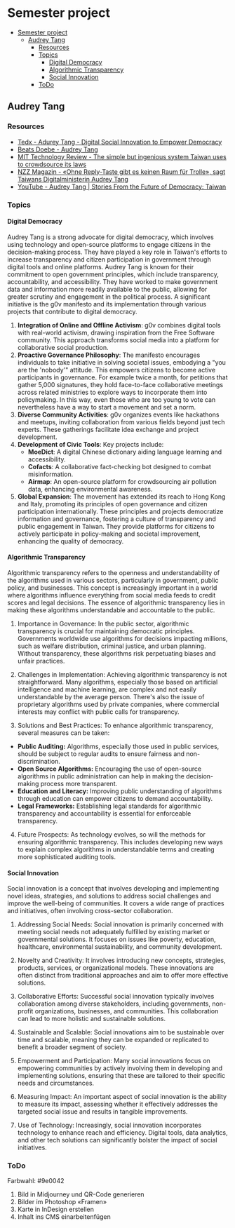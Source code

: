 # Semester project

- [Semester project](#semester-project)
  - [Audrey Tang](#audrey-tang)
    - [Resources](#resources)
    - [Topics](#topics)
      - [Digital Democracy](#digital-democracy)
      - [Algorithmic Transparency](#algorithmic-transparency)
      - [Social Innovation](#social-innovation)
    - [ToDo](#todo)


## Audrey Tang

### Resources

- [Tedx - Adurey Tang - Digital Social Innovation to Empower Democracy](https://www.ted.com/talks/audrey_tang_digital_social_innovation_to_empower_democracy)
- [Beats Doebe - Audrey Tang](https://beat.doebe.li/bibliothek/p25230.html)
- [MIT Technology Review - The simple but ingenious system Taiwan uses to crowdsource its laws](https://www.technologyreview.com/2018/08/21/240284/the-simple-but-ingenious-system-taiwan-uses-to-crowdsource-its-laws/)
- [NZZ Magazin - «Ohne Reply-Taste gibt es keinen Raum für Trolle», sagt Taiwans Digitalministerin Audrey Tang](https://magazin.nzz.ch/international/audrey-tang-ohne-reply-taste-gibt-es-keinen-raum-fuer-trolle-ld.1593922?reduced=true)
- [YouTube - Audrey Tang | Stories From the Future of Democracy: Taiwan](https://www.youtube.com/watch?v=5DkhUO7LiGs)

### Topics

#### Digital Democracy
Audrey Tang is a strong advocate for digital democracy, which involves using technology and open-source platforms to engage citizens in the decision-making process. They have played a key role in Taiwan's efforts to increase transparency and citizen participation in government through digital tools and online platforms. Audrey Tang is known for their commitment to open government principles, which include transparency, accountability, and accessibility. They have worked to make government data and information more readily available to the public, allowing for greater scrutiny and engagement in the political process.
A significant initiative is the g0v manifesto and its implementation through various projects that contribute to digital democracy.
1. **Integration of Online and Offline Activism**: g0v combines digital tools with real-world activism, drawing inspiration from the Free Software community. This approach transforms social media into a platform for collaborative social production.
2. **Proactive Governance Philosophy**: The manifesto encourages individuals to take initiative in solving societal issues, embodying a "you are the 'nobody'" attitude. This empowers citizens to become active participants in governance. For example twice a month, for petitions that gather 5,000 signatures, they hold face-to-face collaborative meetings across related ministries to explore ways to incorporate them into policymaking. In this way, even those who are too young to vote can nevertheless have a way to start a movement and set a norm.
3. **Diverse Community Activities**: g0v organizes events like hackathons and meetups, inviting collaboration from various fields beyond just tech experts. These gatherings facilitate idea exchange and project development.
4. **Development of Civic Tools**: Key projects include:
   - **MoeDict**: A digital Chinese dictionary aiding language learning and accessibility.
   - **Cofacts**: A collaborative fact-checking bot designed to combat misinformation.
   - **Airmap**: An open-source platform for crowdsourcing air pollution data, enhancing environmental awareness.
5. **Global Expansion**: The movement has extended its reach to Hong Kong and Italy, promoting its principles of open governance and citizen participation internationally.
These principles and projects democratize information and governance, fostering a culture of transparency and public engagement in Taiwan. They provide platforms for citizens to actively participate in policy-making and societal improvement, enhancing the quality of democracy.

#### Algorithmic Transparency
Algorithmic transparency refers to the openness and understandability of the algorithms used in various sectors, particularly in government, public policy, and businesses. This concept is increasingly important in a world where algorithms influence everything from social media feeds to credit scores and legal decisions. The essence of algorithmic transparency lies in making these algorithms understandable and accountable to the public.

1. Importance in Governance: In the public sector, algorithmic transparency is crucial for maintaining democratic principles. Governments worldwide use algorithms for decisions impacting millions, such as welfare distribution, criminal justice, and urban planning. Without transparency, these algorithms risk perpetuating biases and unfair practices.

2. Challenges in Implementation: Achieving algorithmic transparency is not straightforward. Many algorithms, especially those based on artificial intelligence and machine learning, are complex and not easily understandable by the average person. There's also the issue of proprietary algorithms used by private companies, where commercial interests may conflict with public calls for transparency.

3. Solutions and Best Practices: To enhance algorithmic transparency, several measures can be taken:
- **Public Auditing:** Algorithms, especially those used in public services, should be subject to regular audits to ensure fairness and non-discrimination.
- **Open Source Algorithms:** Encouraging the use of open-source algorithms in public administration can help in making the decision-making process more transparent.
- **Education and Literacy:** Improving public understanding of algorithms through education can empower citizens to demand accountability.
- **Legal Frameworks:** Establishing legal standards for algorithmic transparency and accountability is essential for enforceable transparency.

4. Future Prospects: As technology evolves, so will the methods for ensuring algorithmic transparency. This includes developing new ways to explain complex algorithms in understandable terms and creating more sophisticated auditing tools.


#### Social Innovation
Social innovation is a concept that involves developing and implementing novel ideas, strategies, and solutions to address social challenges and improve the well-being of communities. It covers a wide range of practices and initiatives, often involving cross-sector collaboration.

1. Addressing Social Needs: Social innovation is primarily concerned with meeting social needs not adequately fulfilled by existing market or governmental solutions. It focuses on issues like poverty, education, healthcare, environmental sustainability, and community development.

2. Novelty and Creativity: It involves introducing new concepts, strategies, products, services, or organizational models. These innovations are often distinct from traditional approaches and aim to offer more effective solutions.

3. Collaborative Efforts: Successful social innovation typically involves collaboration among diverse stakeholders, including governments, non-profit organizations, businesses, and communities. This collaboration can lead to more holistic and sustainable solutions.

4. Sustainable and Scalable: Social innovations aim to be sustainable over time and scalable, meaning they can be expanded or replicated to benefit a broader segment of society.

5. Empowerment and Participation: Many social innovations focus on empowering communities by actively involving them in developing and implementing solutions, ensuring that these are tailored to their specific needs and circumstances.

6. Measuring Impact: An important aspect of social innovation is the ability to measure its impact, assessing whether it effectively addresses the targeted social issue and results in tangible improvements.

7. Use of Technology: Increasingly, social innovation incorporates technology to enhance reach and efficiency. Digital tools, data analytics, and other tech solutions can significantly bolster the impact of social initiatives.


### ToDo

Farbwahl: #9e0042
1. Bild in Midjourney und QR-Code generieren
2. Bilder im Photoshop «Framen»
3. Karte in InDesign erstellen
4. Inhalt ins CMS einarbeitenfügen
